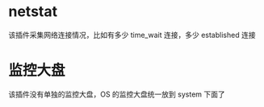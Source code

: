 # netstat

该插件采集网络连接情况，比如有多少 time_wait 连接，多少 established 连接

# 监控大盘

该插件没有单独的监控大盘，OS 的监控大盘统一放到 system 下面了